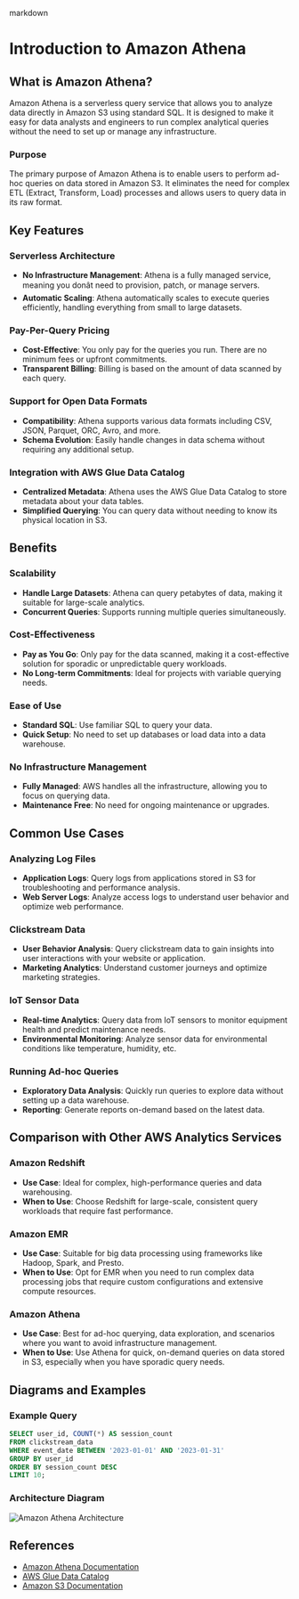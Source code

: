 markdown
# Introduction to Amazon Athena

## What is Amazon Athena?

Amazon Athena is a serverless query service that allows you to analyze data directly in Amazon S3 using standard SQL. It is designed to make it easy for data analysts and engineers to run complex analytical queries without the need to set up or manage any infrastructure.

### Purpose

The primary purpose of Amazon Athena is to enable users to perform ad-hoc queries on data stored in Amazon S3. It eliminates the need for complex ETL (Extract, Transform, Load) processes and allows users to query data in its raw format.

## Key Features

### Serverless Architecture

- **No Infrastructure Management**: Athena is a fully managed service, meaning you donât need to provision, patch, or manage servers. 
- **Automatic Scaling**: Athena automatically scales to execute queries efficiently, handling everything from small to large datasets.

### Pay-Per-Query Pricing

- **Cost-Effective**: You only pay for the queries you run. There are no minimum fees or upfront commitments.
- **Transparent Billing**: Billing is based on the amount of data scanned by each query.

### Support for Open Data Formats

- **Compatibility**: Athena supports various data formats including CSV, JSON, Parquet, ORC, Avro, and more.
- **Schema Evolution**: Easily handle changes in data schema without requiring any additional setup.

### Integration with AWS Glue Data Catalog

- **Centralized Metadata**: Athena uses the AWS Glue Data Catalog to store metadata about your data tables.
- **Simplified Querying**: You can query data without needing to know its physical location in S3.

## Benefits

### Scalability

- **Handle Large Datasets**: Athena can query petabytes of data, making it suitable for large-scale analytics.
- **Concurrent Queries**: Supports running multiple queries simultaneously.

### Cost-Effectiveness

- **Pay as You Go**: Only pay for the data scanned, making it a cost-effective solution for sporadic or unpredictable query workloads.
- **No Long-term Commitments**: Ideal for projects with variable querying needs.

### Ease of Use

- **Standard SQL**: Use familiar SQL to query your data.
- **Quick Setup**: No need to set up databases or load data into a data warehouse.

### No Infrastructure Management

- **Fully Managed**: AWS handles all the infrastructure, allowing you to focus on querying data.
- **Maintenance Free**: No need for ongoing maintenance or upgrades.

## Common Use Cases

### Analyzing Log Files

- **Application Logs**: Query logs from applications stored in S3 for troubleshooting and performance analysis.
- **Web Server Logs**: Analyze access logs to understand user behavior and optimize web performance.

### Clickstream Data

- **User Behavior Analysis**: Query clickstream data to gain insights into user interactions with your website or application.
- **Marketing Analytics**: Understand customer journeys and optimize marketing strategies.

### IoT Sensor Data

- **Real-time Analytics**: Query data from IoT sensors to monitor equipment health and predict maintenance needs.
- **Environmental Monitoring**: Analyze sensor data for environmental conditions like temperature, humidity, etc.

### Running Ad-hoc Queries

- **Exploratory Data Analysis**: Quickly run queries to explore data without setting up a data warehouse.
- **Reporting**: Generate reports on-demand based on the latest data.

## Comparison with Other AWS Analytics Services

### Amazon Redshift

- **Use Case**: Ideal for complex, high-performance queries and data warehousing.
- **When to Use**: Choose Redshift for large-scale, consistent query workloads that require fast performance.

### Amazon EMR

- **Use Case**: Suitable for big data processing using frameworks like Hadoop, Spark, and Presto.
- **When to Use**: Opt for EMR when you need to run complex data processing jobs that require custom configurations and extensive compute resources.

### Amazon Athena

- **Use Case**: Best for ad-hoc querying, data exploration, and scenarios where you want to avoid infrastructure management.
- **When to Use**: Use Athena for quick, on-demand queries on data stored in S3, especially when you have sporadic query needs.

## Diagrams and Examples

### Example Query

```sql
SELECT user_id, COUNT(*) AS session_count
FROM clickstream_data
WHERE event_date BETWEEN '2023-01-01' AND '2023-01-31'
GROUP BY user_id
ORDER BY session_count DESC
LIMIT 10;
```

### Architecture Diagram

![Amazon Athena Architecture](https://docs.aws.amazon.com/athena/latest/ug/images/what-is-athena.png)

## References

- [Amazon Athena Documentation](https://docs.aws.amazon.com/athena/latest/ug/what-is.html)
- [AWS Glue Data Catalog](https://docs.aws.amazon.com/glue/latest/dg/what-is-glue.html)
- [Amazon S3 Documentation](https://docs.aws.amazon.com/AmazonS3/latest/userguide/Welcome.html)
